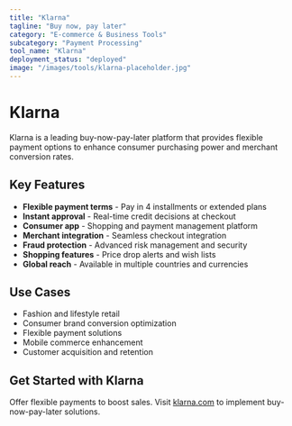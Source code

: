 ```yaml
---
title: "Klarna"
tagline: "Buy now, pay later"
category: "E-commerce & Business Tools"
subcategory: "Payment Processing"
tool_name: "Klarna"
deployment_status: "deployed"
image: "/images/tools/klarna-placeholder.jpg"
---
```


# Klarna

Klarna is a leading buy-now-pay-later platform that provides flexible payment options to enhance consumer purchasing power and merchant conversion rates.

## Key Features

- **Flexible payment terms** - Pay in 4 installments or extended plans
- **Instant approval** - Real-time credit decisions at checkout
- **Consumer app** - Shopping and payment management platform
- **Merchant integration** - Seamless checkout integration
- **Fraud protection** - Advanced risk management and security
- **Shopping features** - Price drop alerts and wish lists
- **Global reach** - Available in multiple countries and currencies

## Use Cases

- Fashion and lifestyle retail
- Consumer brand conversion optimization
- Flexible payment solutions
- Mobile commerce enhancement
- Customer acquisition and retention

## Get Started with Klarna

Offer flexible payments to boost sales. Visit [klarna.com](https://www.klarna.com) to implement buy-now-pay-later solutions.
